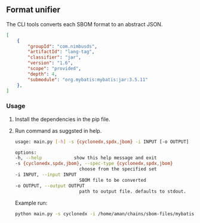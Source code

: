 ## Format unifier

The CLI tools converts each SBOM format to an abstract JSON.
```json
[
    {
        "groupId": "com.nimbusds",
        "artifactId": "lang-tag",
        "classifier": "jar",
        "version": "1.6",
        "scope": "provided",
        "depth": 4,
        "submodule": "org.mybatis:mybatis:jar:3.5.11"
    },
]
```

### Usage

1. Install the dependencies in the pip file.
2. Run command as suggsted in help.
    ```sh
    usage: main.py [-h] -s {cyclonedx,spdx,jbom} -i INPUT [-o OUTPUT]

    options:
    -h, --help            show this help message and exit
    -s {cyclonedx,spdx,jbom}, --spec-type {cyclonedx,spdx,jbom}
                            choose from the specified set
    -i INPUT, --input INPUT
                            SBOM file to be converted
    -o OUTPUT, --output OUTPUT
                            path to output file. defaults to stdout.
    ```

    Example run:
    ```sh
    python main.py -s cyclonedx -i /home/aman/chains/sbom-files/mybatis-3/cyclonedx-maven-plugin/bom.json -o transformed-bom.json
    ```
